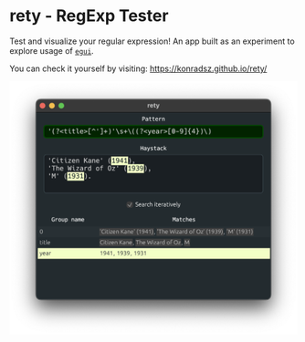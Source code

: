 # rety - RegExp Tester

Test and visualize your regular expression! An app built as an experiment to explore usage of [`egui`](https://github.com/emilk/egui).

You can check it yourself by visiting: https://konradsz.github.io/rety/

<img src="./assets/rety.png"/>